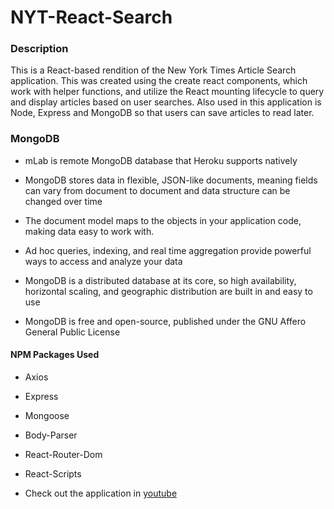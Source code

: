 # **NYT-React-Search**

### **Description**

This is a React-based rendition of the New York Times Article Search application. This was created using the create react components, which work with helper functions, and utilize the React mounting lifecycle to query and display articles based on user searches. Also used in this application is Node, Express and MongoDB so that users can save articles to read later. 

### **MongoDB**

* mLab is remote MongoDB database that Heroku supports natively

* MongoDB stores data in flexible, JSON-like documents, meaning fields can vary from document to document and data structure can be changed over time

* The document model maps to the objects in your application code, making data easy to work with.

* Ad hoc queries, indexing, and real time aggregation provide powerful ways to access and analyze your data

* MongoDB is a distributed database at its core, so high availability, horizontal scaling, and geographic distribution are built in and easy to use

* MongoDB is free and open-source, published under the GNU Affero General Public License


#### NPM Packages Used

* Axios
* Express
* Mongoose
* Body-Parser
* React-Router-Dom
* React-Scripts


* Check out the application in [youtube](https://youtu.be/4i_NtOnbhr0)



